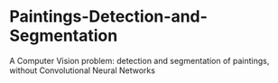 # Paintings-Detection-and-Segmentation
A Computer Vision problem: detection and segmentation of paintings, without Convolutional Neural Networks
